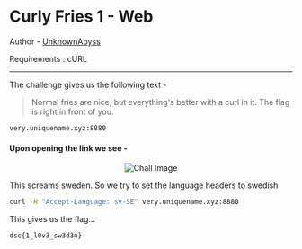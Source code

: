 # Curly Fries 1 - Web

Author - [UnknownAbyss](https://github.com/UnknownAbyss)

Requirements : cURL

* * *

The challenge gives us the following text -

> Normal fries are nice, but everything's better with a curl in it. The flag is right in front of you.


```
very.uniquename.xyz:8880
```

#### Upon opening the link we see -

<p align="center"><img src="https://i.imgur.com/pa1MPge.png" alt="Chall Image"></p>

This screams sweden. So we try to set the language headers to swedish

```sh
curl -H "Accept-Language: sv-SE" very.uniquename.xyz:8880
```

This gives us the flag...
```
dsc{1_l0v3_sw3d3n}
```
